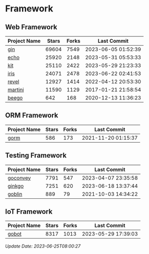 # Framework

## Web Framework
| Project Name | Stars | Forks | Last Commit |
| ------------ | ----- | ----- | ----------- |
| [gin](https://github.com/gin-gonic/gin) | 69604 | 7549 | 2023-06-05 01:52:39 |
| [echo](https://github.com/labstack/echo) | 25920 | 2148 | 2023-05-31 05:53:33 |
| [kit](https://github.com/go-kit/kit) | 25110 | 2422 | 2023-05-29 21:23:33 |
| [iris](https://github.com/kataras/iris) | 24071 | 2478 | 2023-06-22 02:41:53 |
| [revel](https://github.com/revel/revel) | 12927 | 1414 | 2022-04-12 20:53:30 |
| [martini](https://github.com/go-martini/martini) | 11590 | 1129 | 2017-01-21 21:58:54 |
| [beego](https://github.com/astaxie/beego) | 642 | 168 | 2020-12-13 11:36:23 |

## ORM Framework
| Project Name | Stars | Forks | Last Commit |
| ------------ | ----- | ----- | ----------- |
| [gorm](https://github.com/jinzhu/gorm) | 586 | 173 | 2021-11-20 01:15:37 |

## Testing Framework
| Project Name | Stars | Forks | Last Commit |
| ------------ | ----- | ----- | ----------- |
| [goconvey](https://github.com/smartystreets/goconvey) | 7791 | 547 | 2023-04-07 23:35:58 |
| [ginkgo](https://github.com/onsi/ginkgo) | 7251 | 620 | 2023-06-18 13:37:44 |
| [goblin](https://github.com/franela/goblin) | 889 | 79 | 2021-10-03 14:34:22 |

## IoT Framework
| Project Name | Stars | Forks | Last Commit |
| ------------ | ----- | ----- | ----------- |
| [gobot](https://github.com/hybridgroup/gobot) | 8317 | 1013 | 2023-05-29 17:39:03 |

*Update Date: 2023-06-25T08:00:27*